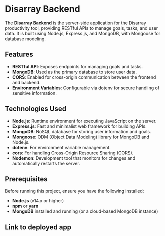 # Disarray Backend

The **Disarray Backend** is the server-side application for the Disarray productivity tool, providing RESTful APIs to manage goals, tasks, and user data. It is built using Node.js, Express.js, and MongoDB, with Mongoose for database modeling.

## Features

- **RESTful API**: Exposes endpoints for managing goals and tasks.
- **MongoDB**: Used as the primary database to store user data.
- **CORS**: Enabled for cross-origin communication between the frontend and backend.
- **Environment Variables**: Configurable via dotenv for secure handling of sensitive information.

## Technologies Used

- **Node.js**: Runtime environment for executing JavaScript on the server.
- **Express.js**: Fast and minimalist web framework for building APIs.
- **MongoDB**: NoSQL database for storing user information and goals.
- **Mongoose**: ODM (Object Data Modeling) library for MongoDB and Node.js.
- **dotenv**: For environment variable management.
- **cors**: For handling Cross-Origin Resource Sharing (CORS).
- **Nodemon**: Development tool that monitors for changes and automatically restarts the server.

## Prerequisites

Before running this project, ensure you have the following installed:

- **Node.js** (v14.x or higher)
- **npm** or **yarn**
- **MongoDB** installed and running (or a cloud-based MongoDB instance)

## Link to deployed app